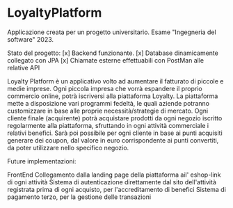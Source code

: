 # LoyaltyPlatform

Applicazione creata per un progetto universitario. Esame "Ingegneria del software" 2023.

Stato del progetto:
[x] Backend funzionante.
[x] Database dinamicamente collegato con JPA
[x] Chiamate esterne effettuabili con PostMan alle relative API

Loyalty Platform è un applicativo volto ad aumentare il fatturato di piccole e medie imprese. 
Ogni piccola impresa che vorrà espandere il proprio commercio online, potrà iscriversi alla piattaforma Loyalty.
La piattaforma mette a disposizione vari programmi fedeltà, le quali aziende potranno customizzare in base alle proprie necessità/strategie di mercato.
Ogni cliente finale (acquirente) potrà acquistare prodotti da ogni negozio iscritto regolarmente alla piattaforma, sfruttando in ogni attività commerciale i relativi benefici.
Sarà poi possibile per ogni cliente in base ai punti acquisiti generare dei coupon, dal valore in euro corrispondente ai punti convertiti, da poter utilizzare nello specifico negozio.


Future implementazioni:

FrontEnd
Collegamento dalla landing page della piattaforma ail' eshop-link di ogni attività
Sistema di autenticazione direttamente dal sito dell'attività registrata prima di ogni acquisto, per l'accreditamento di benefici
Sistema di pagamento terzo, per la gestione delle transazioni
